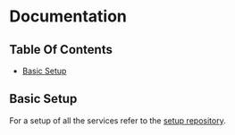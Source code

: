 # Documentation

## Table Of Contents

- [Basic Setup](#basic-setup)

## Basic Setup

For a setup of all the services refer to the [setup repository](https://github.com/MCT-TeamProject-C02/Setup.git).